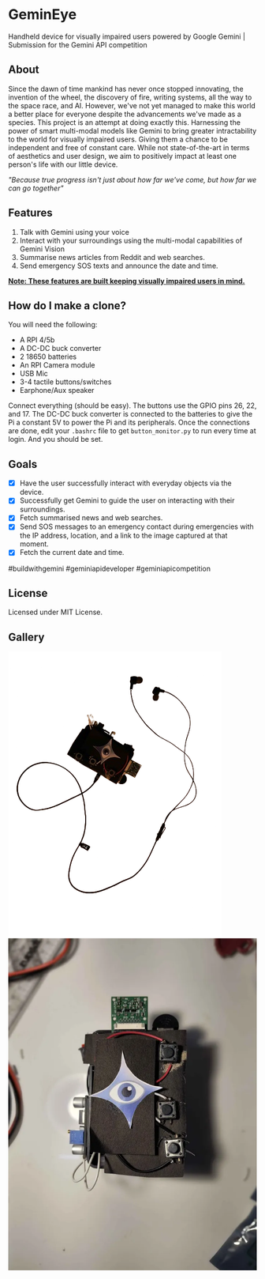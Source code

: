 # GeminEye
Handheld device for visually impaired users powered by Google Gemini | Submission for the Gemini API competition

## About
Since the dawn of time mankind has never once stopped innovating, the invention of the wheel, the discovery of fire, writing systems, all the way to the space race, and AI.
However, we've not yet managed to make this world a better place for everyone despite the advancements we've made as a species. This project is an attempt at doing exactly this.
Harnessing the power of smart multi-modal models like Gemini to bring greater intractability to the world for visually impaired users. Giving them a chance to be independent and free
of constant care. While not state-of-the-art in terms of aesthetics and user design, we aim to positively impact at least one person's life with our little device.

*"Because true progress isn't just about how far we've come, but how far we can go together"*

## Features
1. Talk with Gemini using your voice
2. Interact with your surroundings using the multi-modal capabilities of Gemini Vision
3. Summarise news articles from Reddit and web searches.
4. Send emergency SOS texts and announce the date and time.

**<ins>Note: These features are built keeping visually impaired users in mind.</ins>**

## How do I make a clone?
You will need the following:
- A RPI 4/5b
- A DC-DC buck converter
- 2 18650 batteries
- An RPI Camera module
- USB Mic
- 3-4 tactile buttons/switches
- Earphone/Aux speaker

Connect everything (should be easy). The buttons use the GPIO pins 26, 22, and 17.
The DC-DC buck converter is connected to the batteries to give the Pi a constant 5V to power the Pi and its peripherals.
Once the connections are done, edit your `.bashrc` file to get `button_monitor.py` to run every time at login. And you should be set.

## Goals
- [x] Have the user successfully interact with everyday objects via the device.
- [x] Successfully get Gemini to guide the user on interacting with their surroundings.
- [x] Fetch summarised news and web searches.
- [x] Send SOS messages to an emergency contact during emergencies with the IP address, location, and a link to the image captured at that moment.
- [x] Fetch the current date and time.

#buildwithgemini #geminiapideveloper #geminiapicompetition

## License
Licensed under MIT License.

## Gallery
![pic1](https://raw.githubusercontent.com/divine-architect/GeminEye/main/img/IMG_20240812_195649630-removebg-preview.png)
![pic2](https://raw.githubusercontent.com/divine-architect/GeminEye/main/img/IMG_20240813_004103265_MF_PORTRAIT%20(1).png)
